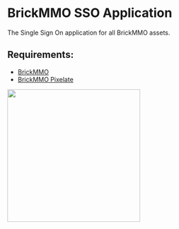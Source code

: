 # BrickMMO SSO Application

The Single Sign On application for all BrickMMO assets. 

## Requirements:

* [BrickMMO](https://www.brickmmo.com/)
* [BrickMMO Pixelate](https://sso.brickmmo.com/)

<a href="https://brickmmo.com">
<img src="https://brickmmo.com/images/brickmmo-logo-horizontal.jpg" width="300">
</a>
